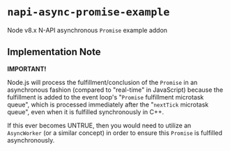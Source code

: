 # `napi-async-promise-example`

Node v8.x N-API asynchronous `Promise` example addon


## Implementation Note

**IMPORTANT!**

Node.js will process the fulfillment/conclusion of the `Promise` in an
asynchronous fashion (compared to "real-time" in JavaScript) because the
fulfillment is added to the event loop's "`Promise` fulfillment microtask
queue", which is processed immediately after the "`nextTick` microtask
queue", even when it is fulfilled synchronously in C++.

If this ever becomes UNTRUE, then you would need to utilize an
`AsyncWorker` (or a similar concept) in order to ensure this
`Promise` is fulfilled asynchronously.
